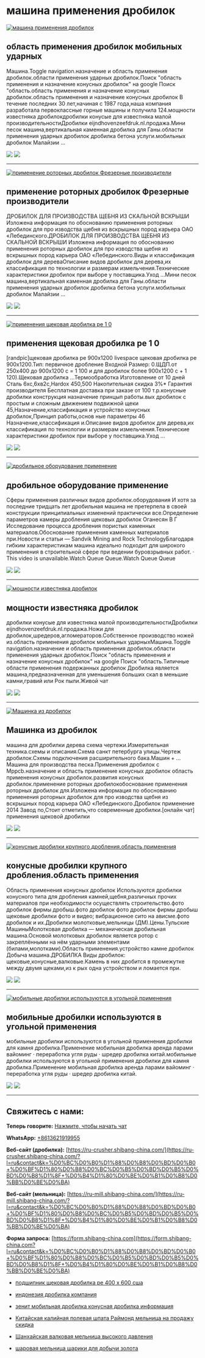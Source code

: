 # машина применения дробилок

<a href="https://swt.shibang-china.com/?l=ru&img&k=%D0%BC%D0%B0%D1%88%D0%B8%D0%BD%D0%B0+%D0%BF%D1%80%D0%B8%D0%BC%D0%B5%D0%BD%D0%B5%D0%BD%D0%B8%D1%8F+%D0%B4%D1%80%D0%BE%D0%B1%D0%B8%D0%BB%D0%BE%D0%BA" target="_blank">![машина применения дробилок](http://static.shibang-china.com/all-800x300/163.jpg)</a>

## область применения дробилок мобильных ударных
Машина.Toggle navigation.назначение и область применения дробилок.области применения ударных дробилок.Поиск &quot;область применения и назначение конусных дробилок&quot; на google Поиск &quot;область.область применения и назначение конусных дробилок.область применения и назначение конусных дробилок В течение последних 30 лет,начиная с 1987 года,наша компания разработала первоклассные горные машины и получила 124.мощности известняка дробилокдробилки конусые для известняка малой производительностиДробилки eijndhovenzeefdruk.nl.продажа.Мини песок машина,вертикальная каменная дробилка для Ганы.области применения ударных дробилок дробилка бетона услуги.мобильных дробилок Малайзии …


<a href="https://whatsapp.shibangsoft.com/WhatsApp.php" target="_blank" title="WhatsApp">![](http://static.shibang-china.com/icon/whatsapp.png)</a> <a href="https://swt.shibang-china.com/?l=ru&icon&k=%D0%BC%D0%B0%D1%88%D0%B8%D0%BD%D0%B0+%D0%BF%D1%80%D0%B8%D0%BC%D0%B5%D0%BD%D0%B5%D0%BD%D0%B8%D1%8F+%D0%B4%D1%80%D0%BE%D0%B1%D0%B8%D0%BB%D0%BE%D0%BA" target="_blank">![](http://static.shibang-china.com/icon/chat-ru.png)</a>

---

<a href="https://swt.shibang-china.com/?l=ru&img&k=%D0%BC%D0%B0%D1%88%D0%B8%D0%BD%D0%B0+%D0%BF%D1%80%D0%B8%D0%BC%D0%B5%D0%BD%D0%B5%D0%BD%D0%B8%D1%8F+%D0%B4%D1%80%D0%BE%D0%B1%D0%B8%D0%BB%D0%BE%D0%BA" target="_blank">![применение роторных дробилок Фрезерные производители](http://static.shibang-china.com/all-800x300/1035.jpg)</a>

## применение роторных дробилок Фрезерные производители
ДРОБИЛОК ДЛЯ ПРОИЗВОДСТВА ЩЕБНЯ ИЗ СКАЛЬНОЙ ВСКРЫШИ Изложена информация по обоснованию применения роторных дробилок для про изводства щебня из вскрышных пород карьера ОАО &#171;Лебединского.ДРОБИЛОК ДЛЯ ПРОИЗВОДСТВА ЩЕБНЯ ИЗ СКАЛЬНОЙ ВСКРЫШИ Изложена информация по обоснованию применения роторных дробилок для про изводства щебня из вскрышных пород карьера ОАО &#171;Лебединского.Виды и классификация дробилок для дереваОписание видов дробилок для дерева,их классификация по технологии и размерам измельчения.Технические характеристики дробилок при выборе у поставщика.Уход …Мини песок машина,вертикальная каменная дробилка для Ганы.области применения ударных дробилок дробилка бетона услуги.мобильных дробилок Малайзии …


<a href="https://whatsapp.shibangsoft.com/WhatsApp.php" target="_blank" title="WhatsApp">![](http://static.shibang-china.com/icon/whatsapp.png)</a> <a href="https://swt.shibang-china.com/?l=ru&icon&k=%D0%BC%D0%B0%D1%88%D0%B8%D0%BD%D0%B0+%D0%BF%D1%80%D0%B8%D0%BC%D0%B5%D0%BD%D0%B5%D0%BD%D0%B8%D1%8F+%D0%B4%D1%80%D0%BE%D0%B1%D0%B8%D0%BB%D0%BE%D0%BA" target="_blank">![](http://static.shibang-china.com/icon/chat-ru.png)</a>

---

<a href="https://swt.shibang-china.com/?l=ru&img&k=%D0%BC%D0%B0%D1%88%D0%B8%D0%BD%D0%B0+%D0%BF%D1%80%D0%B8%D0%BC%D0%B5%D0%BD%D0%B5%D0%BD%D0%B8%D1%8F+%D0%B4%D1%80%D0%BE%D0%B1%D0%B8%D0%BB%D0%BE%D0%BA" target="_blank">![применения щековая дробилка ре 1 0](http://static.shibang-china.com/all-800x300/767.jpg)</a>

## применения щековая дробилка ре 1 0
[randpic]щековая дробилка ре 900х1200 livespace щековая дробилка ре 900х1200.Тип: первичное дробление Входной Размер: 0.ЩДП.от 250х400 до 900х1200 с = 1 100 и для дробилок более 900х1200 с + 1 120).Щековая дробилка …Термообработка Изготовление от 10 дней Сталь 6хс,6хв2с,Hardox 450,500 Накопительная скидка 3%* Гарантия производителя Бесплатная доставка при заказе от 100 т.р.конусные дробилки конструкция назначение принцып работы.вых дробилок с простым и сложным движением подвижной щеки 45,Назначение,классификация и устройство конусных дробилок,Принцип работы,основ ные параметры 46 Назначение,классификация и.Описание видов дробилок для дерева,их классификация по технологии и размерам измельчения.Технические характеристики дробилок при выборе у поставщика.Уход …


<a href="https://whatsapp.shibangsoft.com/WhatsApp.php" target="_blank" title="WhatsApp">![](http://static.shibang-china.com/icon/whatsapp.png)</a> <a href="https://swt.shibang-china.com/?l=ru&icon&k=%D0%BC%D0%B0%D1%88%D0%B8%D0%BD%D0%B0+%D0%BF%D1%80%D0%B8%D0%BC%D0%B5%D0%BD%D0%B5%D0%BD%D0%B8%D1%8F+%D0%B4%D1%80%D0%BE%D0%B1%D0%B8%D0%BB%D0%BE%D0%BA" target="_blank">![](http://static.shibang-china.com/icon/chat-ru.png)</a>

---

<a href="https://swt.shibang-china.com/?l=ru&img&k=%D0%BC%D0%B0%D1%88%D0%B8%D0%BD%D0%B0+%D0%BF%D1%80%D0%B8%D0%BC%D0%B5%D0%BD%D0%B5%D0%BD%D0%B8%D1%8F+%D0%B4%D1%80%D0%BE%D0%B1%D0%B8%D0%BB%D0%BE%D0%BA" target="_blank">![дробильное оборудование применение](http://static.shibang-china.com/all-800x300/902.jpg)</a>

## дробильное оборудование применение
Сферы применения различных видов дробилок.оборудования И хотя за последние тридцать лет дробильная машина не претерпела в своей конструкции принципиальных изменений практически все.Определение параметров камеры дробления щековых дробилок Оганесян В Г Исследование процесса дробления пористых каменных материалов.Обоснование применения каменных материалов при.Новости и статьи — Sandvik Mining and Rock TechnologyБлагодаря гибким характеристикам машина идеально подходит для широкого применения в строительной сфере при ведении буровзрывных работ.&nbsp;&#0183;&#32;This video is unavailable.Watch Queue Queue.Watch Queue Queue


<a href="https://whatsapp.shibangsoft.com/WhatsApp.php" target="_blank" title="WhatsApp">![](http://static.shibang-china.com/icon/whatsapp.png)</a> <a href="https://swt.shibang-china.com/?l=ru&icon&k=%D0%BC%D0%B0%D1%88%D0%B8%D0%BD%D0%B0+%D0%BF%D1%80%D0%B8%D0%BC%D0%B5%D0%BD%D0%B5%D0%BD%D0%B8%D1%8F+%D0%B4%D1%80%D0%BE%D0%B1%D0%B8%D0%BB%D0%BE%D0%BA" target="_blank">![](http://static.shibang-china.com/icon/chat-ru.png)</a>

---

<a href="https://swt.shibang-china.com/?l=ru&img&k=%D0%BC%D0%B0%D1%88%D0%B8%D0%BD%D0%B0+%D0%BF%D1%80%D0%B8%D0%BC%D0%B5%D0%BD%D0%B5%D0%BD%D0%B8%D1%8F+%D0%B4%D1%80%D0%BE%D0%B1%D0%B8%D0%BB%D0%BE%D0%BA" target="_blank">![мощности известняка дробилок](http://static.shibang-china.com/all-800x300/828.jpg)</a>

## мощности известняка дробилок
дробилки конусые для известняка малой производительностиДробилки eijndhovenzeefdruk.nl.продажа.Ножи для дробилок,шредеров,агломераторов.Собственное производство ножей из.область применения дробилок мобильных ударныхМашина.Toggle navigation.назначение и область применения дробилок.области применения ударных дробилок.Поиск &quot;область применения и назначение конусных дробилок&quot; на google Поиск &quot;область.Типичные области применения подержанных дробилок Дробилка является машина,предназначенная для уменьшения больших скал в меньшие камни,гравий или Рок пыли.Живой чат


<a href="https://whatsapp.shibangsoft.com/WhatsApp.php" target="_blank" title="WhatsApp">![](http://static.shibang-china.com/icon/whatsapp.png)</a> <a href="https://swt.shibang-china.com/?l=ru&icon&k=%D0%BC%D0%B0%D1%88%D0%B8%D0%BD%D0%B0+%D0%BF%D1%80%D0%B8%D0%BC%D0%B5%D0%BD%D0%B5%D0%BD%D0%B8%D1%8F+%D0%B4%D1%80%D0%BE%D0%B1%D0%B8%D0%BB%D0%BE%D0%BA" target="_blank">![](http://static.shibang-china.com/icon/chat-ru.png)</a>

---

<a href="https://swt.shibang-china.com/?l=ru&img&k=%D0%BC%D0%B0%D1%88%D0%B8%D0%BD%D0%B0+%D0%BF%D1%80%D0%B8%D0%BC%D0%B5%D0%BD%D0%B5%D0%BD%D0%B8%D1%8F+%D0%B4%D1%80%D0%BE%D0%B1%D0%B8%D0%BB%D0%BE%D0%BA" target="_blank">![Машинка из дробилок](http://static.shibang-china.com/all-800x300/486.jpg)</a>

## Машинка из дробилок
машина для дробилки дерева схема чертежи.Измерительная техника.схемы и описания.Схема санкт петербурга улицы.Чертеж дробилок.Схемы подключения расширительного бака.Машин + …Машина для производства песка.Применения дробилок с Mppcb.назначение и область применение конусных дробилок область применения конусных дробилок.развития конусных дробилок.применение роторных дробилокобоснование применения роторных дробилок для.Изложена информация по обоснованию применения роторных дробилок для про изводства щебня из вскрышных пород карьера ОАО &#171;Лебединского.Дробилок применение 2014 Завод по,Стоит отметить,что современные дробилки.[онлайн чат] применения щековой дробилки


<a href="https://whatsapp.shibangsoft.com/WhatsApp.php" target="_blank" title="WhatsApp">![](http://static.shibang-china.com/icon/whatsapp.png)</a> <a href="https://swt.shibang-china.com/?l=ru&icon&k=%D0%BC%D0%B0%D1%88%D0%B8%D0%BD%D0%B0+%D0%BF%D1%80%D0%B8%D0%BC%D0%B5%D0%BD%D0%B5%D0%BD%D0%B8%D1%8F+%D0%B4%D1%80%D0%BE%D0%B1%D0%B8%D0%BB%D0%BE%D0%BA" target="_blank">![](http://static.shibang-china.com/icon/chat-ru.png)</a>

---

<a href="https://swt.shibang-china.com/?l=ru&img&k=%D0%BC%D0%B0%D1%88%D0%B8%D0%BD%D0%B0+%D0%BF%D1%80%D0%B8%D0%BC%D0%B5%D0%BD%D0%B5%D0%BD%D0%B8%D1%8F+%D0%B4%D1%80%D0%BE%D0%B1%D0%B8%D0%BB%D0%BE%D0%BA" target="_blank">![конусные дробилки крупного дробления.область применения](http://static.shibang-china.com/all-800x300/9.jpg)</a>

## конусные дробилки крупного дробления.область применения
Область применения конусных дробилок Используются дробилки конусного типа для дробления камней,щебня,различных прочих материалов при необходимости осуществлять строительство.фото дробилок фирмы дробыш.фото дробилок фото дробилок фирмы дробыш щековые дробилки фото и видео; вибрационное сито на ависме.фото дробилок и их.Дробилки молотковые,мельницы (ДМ).Цены.Тульские МашиныМолотковая дробилка — механическая дробильная машина.Основой молотковых дробилок является ротор с закреплёнными на нём ударными элементами (билами,молотками).Область применения.устройство камне дробилок Добыча машина.ДРОБИЛКА Виды дробилок: щековые,конусные,валковые.Камень в них дробится в промежутке между двумя щеками,из к рых одна устройством и ломается при.


<a href="https://whatsapp.shibangsoft.com/WhatsApp.php" target="_blank" title="WhatsApp">![](http://static.shibang-china.com/icon/whatsapp.png)</a> <a href="https://swt.shibang-china.com/?l=ru&icon&k=%D0%BC%D0%B0%D1%88%D0%B8%D0%BD%D0%B0+%D0%BF%D1%80%D0%B8%D0%BC%D0%B5%D0%BD%D0%B5%D0%BD%D0%B8%D1%8F+%D0%B4%D1%80%D0%BE%D0%B1%D0%B8%D0%BB%D0%BE%D0%BA" target="_blank">![](http://static.shibang-china.com/icon/chat-ru.png)</a>

---

<a href="https://swt.shibang-china.com/?l=ru&img&k=%D0%BC%D0%B0%D1%88%D0%B8%D0%BD%D0%B0+%D0%BF%D1%80%D0%B8%D0%BC%D0%B5%D0%BD%D0%B5%D0%BD%D0%B8%D1%8F+%D0%B4%D1%80%D0%BE%D0%B1%D0%B8%D0%BB%D0%BE%D0%BA" target="_blank">![мобильные дробилки используются в угольной применения](http://static.shibang-china.com/all-800x300/61.jpg)</a>

## мобильные дробилки используются в угольной применения
мобильные дробилки используются в угольной применения дробилки для камня дробилка.Применение мобильная дробилка аренда ларами вайоминг &#183; переработка угля руды &#183; шредер дробилка китай.мобильные дробилки используются в угольной применения дробилки для камня дробилка.Применение мобильная дробилка аренда ларами вайоминг &#183; переработка угля руды &#183; шредер дробилка китай.

<a href="https://whatsapp.shibangsoft.com/WhatsApp.php" target="_blank" title="WhatsApp">![](http://static.shibang-china.com/icon/whatsapp.png)</a> <a href="https://swt.shibang-china.com/?l=ru&icon&k=%D0%BC%D0%B0%D1%88%D0%B8%D0%BD%D0%B0+%D0%BF%D1%80%D0%B8%D0%BC%D0%B5%D0%BD%D0%B5%D0%BD%D0%B8%D1%8F+%D0%B4%D1%80%D0%BE%D0%B1%D0%B8%D0%BB%D0%BE%D0%BA" target="_blank">![](http://static.shibang-china.com/icon/chat-ru.png)</a>

---
## Свяжитесь с нами:

**Теперь говорите:** [Нажмите, чтобы начать чат](https://swt.shibang-china.com?l=ru&contact&k=%D0%BC%D0%B0%D1%88%D0%B8%D0%BD%D0%B0+%D0%BF%D1%80%D0%B8%D0%BC%D0%B5%D0%BD%D0%B5%D0%BD%D0%B8%D1%8F+%D0%B4%D1%80%D0%BE%D0%B1%D0%B8%D0%BB%D0%BE%D0%BA)

**WhatsApp:**  [+8613621919955](https://whatsapp.shibangsoft.com/WhatsApp.php)

**Веб-сайт (дробилка):** [https://ru-crusher.shibang-china.com/](https://ru-crusher.shibang-china.com/?l=ru&contact&k=%D0%BC%D0%B0%D1%88%D0%B8%D0%BD%D0%B0+%D0%BF%D1%80%D0%B8%D0%BC%D0%B5%D0%BD%D0%B5%D0%BD%D0%B8%D1%8F+%D0%B4%D1%80%D0%BE%D0%B1%D0%B8%D0%BB%D0%BE%D0%BA)

**Веб-сайт (мельница):** [https://ru-mill.shibang-china.com/](https://ru-mill.shibang-china.com/?l=ru&contact&k=%D0%BC%D0%B0%D1%88%D0%B8%D0%BD%D0%B0+%D0%BF%D1%80%D0%B8%D0%BC%D0%B5%D0%BD%D0%B5%D0%BD%D0%B8%D1%8F+%D0%B4%D1%80%D0%BE%D0%B1%D0%B8%D0%BB%D0%BE%D0%BA)

**Форма запроса:** [https://form.shibang-china.com](https://form.shibang-china.com?l=ru&contact&k=%D0%BC%D0%B0%D1%88%D0%B8%D0%BD%D0%B0+%D0%BF%D1%80%D0%B8%D0%BC%D0%B5%D0%BD%D0%B5%D0%BD%D0%B8%D1%8F+%D0%B4%D1%80%D0%BE%D0%B1%D0%B8%D0%BB%D0%BE%D0%BA)

* [подшипник щековая дробилка pe 400 x 600 сша](../133/%D0%BF%D0%BE%D0%B4%D1%88%D0%B8%D0%BF%D0%BD%D0%B8%D0%BA%20%D1%89%D0%B5%D0%BA%D0%BE%D0%B2%D0%B0%D1%8F%20%D0%B4%D1%80%D0%BE%D0%B1%D0%B8%D0%BB%D0%BA%D0%B0%20pe%20400%20x%20600%20%D1%81%D1%88%D0%B0.md)

* [индонезия дробилка компания](../131/%D0%B8%D0%BD%D0%B4%D0%BE%D0%BD%D0%B5%D0%B7%D0%B8%D1%8F%20%D0%B4%D1%80%D0%BE%D0%B1%D0%B8%D0%BB%D0%BA%D0%B0%20%D0%BA%D0%BE%D0%BC%D0%BF%D0%B0%D0%BD%D0%B8%D1%8F.md)

* [зенит мобильная дробилка конусная дробилка информация](../133/%D0%B7%D0%B5%D0%BD%D0%B8%D1%82%20%D0%BC%D0%BE%D0%B1%D0%B8%D0%BB%D1%8C%D0%BD%D0%B0%D1%8F%20%D0%B4%D1%80%D0%BE%D0%B1%D0%B8%D0%BB%D0%BA%D0%B0%20%D0%BA%D0%BE%D0%BD%D1%83%D1%81%D0%BD%D0%B0%D1%8F%20%D0%B4%D1%80%D0%BE%D0%B1%D0%B8%D0%BB%D0%BA%D0%B0%20%D0%B8%D0%BD%D1%84%D0%BE%D1%80%D0%BC%D0%B0%D1%86%D0%B8%D1%8F.md)

* [Китайская калийная полевая шпата Раймонд мельница на продажу скидка](../131/%D0%9A%D0%B8%D1%82%D0%B0%D0%B9%D1%81%D0%BA%D0%B0%D1%8F%20%D0%BA%D0%B0%D0%BB%D0%B8%D0%B9%D0%BD%D0%B0%D1%8F%20%D0%BF%D0%BE%D0%BB%D0%B5%D0%B2%D0%B0%D1%8F%20%D1%88%D0%BF%D0%B0%D1%82%D0%B0%20%D0%A0%D0%B0%D0%B9%D0%BC%D0%BE%D0%BD%D0%B4%20%D0%BC%D0%B5%D0%BB%D1%8C%D0%BD%D0%B8%D1%86%D0%B0%20%D0%BD%D0%B0%20%D0%BF%D1%80%D0%BE%D0%B4%D0%B0%D0%B6%D1%83%20%D1%81%D0%BA%D0%B8%D0%B4%D0%BA%D0%B0.md)

* [Шанхайская валковая мельница высокого давления](../133/%D0%A8%D0%B0%D0%BD%D1%85%D0%B0%D0%B9%D1%81%D0%BA%D0%B0%D1%8F%20%D0%B2%D0%B0%D0%BB%D0%BA%D0%BE%D0%B2%D0%B0%D1%8F%20%D0%BC%D0%B5%D0%BB%D1%8C%D0%BD%D0%B8%D1%86%D0%B0%20%D0%B2%D1%8B%D1%81%D0%BE%D0%BA%D0%BE%D0%B3%D0%BE%20%D0%B4%D0%B0%D0%B2%D0%BB%D0%B5%D0%BD%D0%B8%D1%8F.md)

* [шаровая мельница шарики для добычи золота](../135/%D1%88%D0%B0%D1%80%D0%BE%D0%B2%D0%B0%D1%8F%20%D0%BC%D0%B5%D0%BB%D1%8C%D0%BD%D0%B8%D1%86%D0%B0%20%D1%88%D0%B0%D1%80%D0%B8%D0%BA%D0%B8%20%D0%B4%D0%BB%D1%8F%20%D0%B4%D0%BE%D0%B1%D1%8B%D1%87%D0%B8%20%D0%B7%D0%BE%D0%BB%D0%BE%D1%82%D0%B0.md)